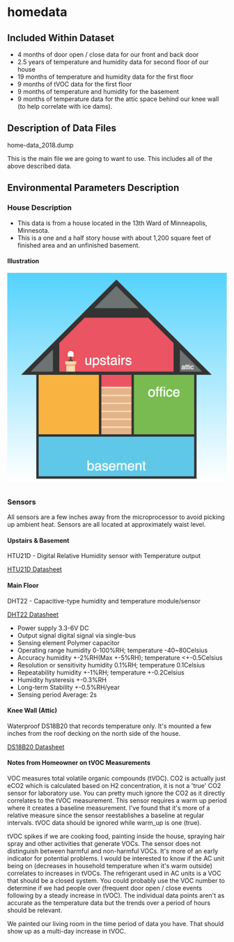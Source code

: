 # homedata

## Included Within Dataset

- 4 months of door open / close data for our front and back door
- 2.5 years of temperature and humidity data for second floor of our house
- 19 months of temperature and humidity data for the first floor
- 9 months of tVOC data for the first floor
- 9 months of temperature and humidity for the basement
- 9 months of temperature data for the attic space behind our knee wall (to help correlate with ice dams).

## Description of Data Files

home-data_2018.dump

This is the main file we are going to want to use.  This includes all of the above described data.

## Environmental Parameters Description

### House Description

* This data is from a house located in the 13th Ward of Minneapolis, Minnesota.
* This is a one and a half story house with about 1,200 square feet of finished area and an unfinished basement.

#### Illustration

![house](https://github.com/LinkNLearn/homedata/blob/master/img/house.png?raw=true)

### Sensors

All sensors are a few inches away from the microprocessor to avoid picking up ambient heat. Sensors are all located at approximately waist level.

#### Upstairs & Basement

HTU21D - Digital Relative Humidity sensor with Temperature output

[HTU21D Datasheet](https://github.com/LinkNLearn/homedata/blob/master/sensor-datasheets/HTU21D.pdf?raw=true)

#### Main Floor

DHT22 - Capacitive-type humidity and temperature module/sensor

[DHT22 Datasheet](https://github.com/LinkNLearn/homedata/blob/master/sensor-datasheets/DHT22.pdf?raw=true)

* Power supply 3.3-6V DC
* Output signal digital signal via single-bus
* Sensing element Polymer capacitor
* Operating range humidity 0-100%RH; temperature -40~80Celsius
* Accuracy humidity +-2%RH(Max +-5%RH); temperature <+-0.5Celsius
* Resolution or sensitivity humidity 0.1%RH; temperature 0.1Celsius
* Repeatability humidity +-1%RH; temperature +-0.2Celsius
* Humidity hysteresis +-0.3%RH
* Long-term Stability +-0.5%RH/year
* Sensing period Average: 2s


#### Knee Wall (Attic)

Waterproof DS18B20 that records temperature only. It's mounted a few inches from the roof decking on the north side of the house.

[DS18B20 Datasheet](https://github.com/LinkNLearn/homedata/blob/master/sensor-datasheets/DS18B20.pdf?raw=true)

#### Notes from Homeowner on tVOC Measurements

VOC measures total volatile organic compounds (tVOC). CO2 is actually just eCO2 which is calculated based on H2 concentration, it is not a 'true' CO2 sensor for laboratory use. You can pretty much ignore the CO2 as it directly correlates to the tVOC measurement. This sensor requires a warm up period where it creates a baseline measurement. I've found that it's more of a relative measure since the sensor reestablishes a baseline at regular intervals. tVOC data should be ignored while warm_up is one (true).

tVOC spikes if we are cooking food, painting inside the house, spraying hair spray and other activities that generate VOCs. The sensor does not distinguish between harmful and non-harmful VOCs. It's more of an early indicator for potential problems. I would be interested to know if the AC unit being on (decreases in household temperature when it's warm outside) correlates to increases in tVOCs. The refrigerant used in AC units is a VOC that should be a closed system. You could probably use the VOC number to determine if we had people over (frequent door open / close events following by a steady increase in tVOC). The individual data points aren't as accurate as the temperature data but the trends over a period of hours should be relevant.

We painted our living room in the time period of data you have. That should show up as a multi-day increase in tVOC.
